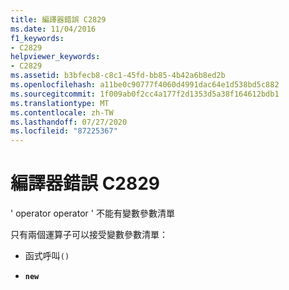 ```yaml
---
title: 編譯器錯誤 C2829
ms.date: 11/04/2016
f1_keywords:
- C2829
helpviewer_keywords:
- C2829
ms.assetid: b3bfecb8-c8c1-45fd-bb85-4b42a6b8ed2b
ms.openlocfilehash: a11be0c90777f4060d4991dac64e1d538bd5c882
ms.sourcegitcommit: 1f009ab0f2cc4a177f2d1353d5a38f164612bdb1
ms.translationtype: MT
ms.contentlocale: zh-TW
ms.lasthandoff: 07/27/2020
ms.locfileid: "87225367"
---
```

# <a name="compiler-error-c2829"></a>編譯器錯誤 C2829

' operator operator ' 不能有變數參數清單

只有兩個運算子可以接受變數參數清單：

- 函式呼叫`()`

- **`new`**
